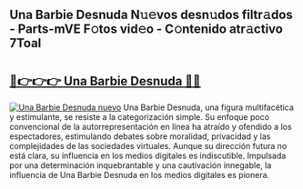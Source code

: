 ## Una Barbie Desnuda N𝚞𝚎vos desn𝚞dos filtr𝚊dos - Parts-mVE F𝚘tos vid𝚎o - C𝚘ntenido atr𝚊ctivo 7ToaI

# <h2><a href="http://mb1jno.tromn.icu/?c=Una+Barbie+Desnuda">🔗👉👉👉 Una Barbie Desnuda 🔗🔗</a></h2>

[![Una Barbie Desnuda nuevo](https://i.imgur.com/pEAQMta.gif)](http://mb1jno.tromn.icu/?c=Una+Barbie+Desnuda)
Una Barbie Desnuda, una figura multifacética y estimulante, se resiste a la categorización simple. Su enfoque poco convencional de la autorrepresentación en línea ha atraído y ofendido a los espectadores, estimulando debates sobre moralidad, privacidad y las complejidades de las sociedades virtuales. Aunque su dirección futura no está clara, su influencia en los medios digitales es indiscutible. Impulsada por una determinación inquebrantable y una cautivación innegable, la influencia de Una Barbie Desnuda en los medios digitales es pionera.

